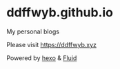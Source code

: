 # ddffwyb.github.io

My personal blogs

Please visit <https://ddffwyb.xyz>

Powered by [hexo](https://hexo.io) & [Fluid](https://hexo.fluid-dev.com)
